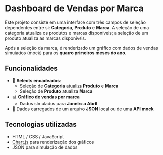 # Dashboard de Vendas por Marca

Este projeto consiste em uma interface com três campos de seleção dependentes entre si: **Categoria**, **Produto** e **Marca**. A seleção de uma categoria atualiza os produtos e marcas disponíveis; a seleção de um produto atualiza as marcas disponíveis.

Após a seleção da marca, é renderizado um gráfico com dados de vendas simulados (mock) para os **quatro primeiros meses do ano**.

## Funcionalidades

- 🔁 **Selects encadeados**:
  - Seleção de **Categoria** atualiza **Produto** e **Marca**
  - Seleção de **Produto** atualiza **Marca**
- 📊 **Gráfico de vendas por marca**
  - Dados simulados para **Janeiro a Abril**
- 📁 Dados carregados de um arquivo **JSON** local ou de uma **API mock**

## Tecnologias utilizadas

- HTML / CSS / JavaScript
- [Chart.js](https://www.chartjs.org/) para renderização dos gráficos
- JSON para simulação de dados
